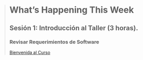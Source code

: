 > # What’s Happening This Week
> ## Sesión 1: Introducción al Taller (3 horas).
>
> ### Revisar Requerimientos de Software
>
> [Bienvenida al Curso](course-welcome)
